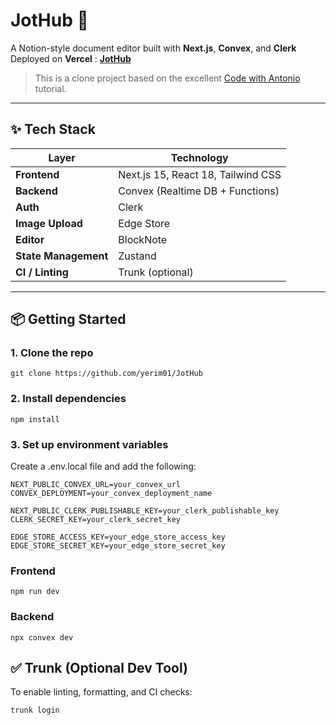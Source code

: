 # JotHub 📝
A Notion-style document editor built with **Next.js**, **Convex**, and **Clerk**  
Deployed on **Vercel** : **[JotHub](https://jot-hub.vercel.app/)**  

> This is a clone project based on the excellent [Code with Antonio](https://www.youtube.com/@codewithantonio) tutorial.

---


## ✨ Tech Stack

| Layer           | Technology               |
|----------------|---------------------------|
| **Frontend**   | Next.js 15, React 18, Tailwind CSS |
| **Backend**    | Convex (Realtime DB + Functions) |
| **Auth**       | Clerk                     |
| **Image Upload** | Edge Store              |
| **Editor**     | BlockNote                 |
| **State Management** | Zustand             |
| **CI / Linting** | Trunk  (optional)       |

---
## 📦 Getting Started

### 1. Clone the repo

```
git clone https://github.com/yerim01/JotHub
```

### 2. Install dependencies
```
npm install
```

### 3. Set up environment variables
Create a .env.local file and add the following:
```
NEXT_PUBLIC_CONVEX_URL=your_convex_url
CONVEX_DEPLOYMENT=your_convex_deployment_name

NEXT_PUBLIC_CLERK_PUBLISHABLE_KEY=your_clerk_publishable_key
CLERK_SECRET_KEY=your_clerk_secret_key

EDGE_STORE_ACCESS_KEY=your_edge_store_access_key
EDGE_STORE_SECRET_KEY=your_edge_store_secret_key

```

### Frontend

```
npm run dev
```

### Backend

```
npx convex dev
```
## ✅ Trunk (Optional Dev Tool)
To enable linting, formatting, and CI checks:
```
trunk login
```
